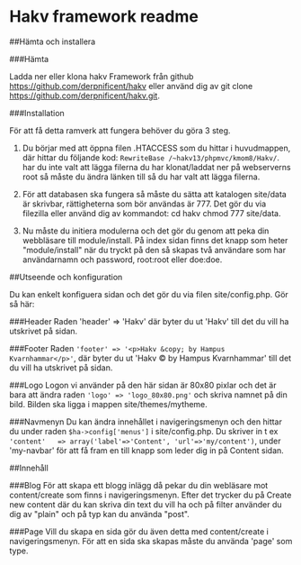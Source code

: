# Hakv framework readme

##Hämta och installera

###Hämta

Ladda ner eller klona hakv Framework från github https://github.com/derpnificent/hakv eller använd dig av git clone https://github.com/derpnificent/hakv.git.

###Installation

För att få detta ramverk att fungera behöver du göra 3 steg.

1. Du börjar med att öppna filen .HTACCESS som du hittar i huvudmappen, där hittar du följande kod: `RewriteBase /~hakv13/phpmvc/kmom8/Hakv/`. har du inte valt att lägga filerna du har klonat/laddat ner på webserverns root så måste du ändra länken till så du har valt att lägga filerna.

2. För att databasen ska fungera så måste du sätta att katalogen site/data är skrivbar, rättigheterna som bör användas är 777. Det gör du via filezilla eller använd dig av kommandot:  cd hakv chmod 777 site/data.

3. Nu måste du initiera modulerna och det gör du genom att peka din webbläsare till module/install. På index sidan finns det knapp som heter "module/install" när du tryckt på den så skapas två användare som har användarnamn och password, root:root eller doe:doe.

##Utseende och konfiguration

Du kan enkelt konfiguera sidan och det gör du via filen site/config.php. Gör så här:

###Header
Raden 'header' => 'Hakv' där byter du ut 'Hakv' till det du vill ha utskrivet på sidan.

###Footer
Raden `'footer' => '<p>Hakv &copy; by Hampus Kvarnhammar</p>'`, där byter du ut 'Hakv &copy; by Hampus Kvarnhammar' till det du vill ha utskrivet på sidan.

###Logo
Logon vi använder på den här sidan är 80x80 pixlar och det är bara att ändra raden `'logo' => 'logo_80x80.png'` och skriva namnet på din bild. Bilden ska ligga i mappen site/themes/mytheme.

###Navmenyn
Du kan ändra innehållet i navigeringsmenyn och den hittar du under raden `$ha->config['menus']` i site/config.php. Du skriver in t ex `'content'   => array('label'=>'Content', 'url'=>'my/content')`, under 'my-navbar' för att få fram en till knapp som leder dig in på Content sidan.

##Innehåll

###Blog
För att skapa ett blogg inlägg då pekar du din webläsare mot content/create som finns i navigeringsmenyn. Efter det trycker du på Create new content där du kan skriva din text du vill ha och på filter använder du dig av "plain" och på typ kan du använda "post".

###Page
Vill du skapa en sida gör du även detta med content/create i navigeringsmenyn. För att en sida ska skapas måste du använda 'page' som type.





